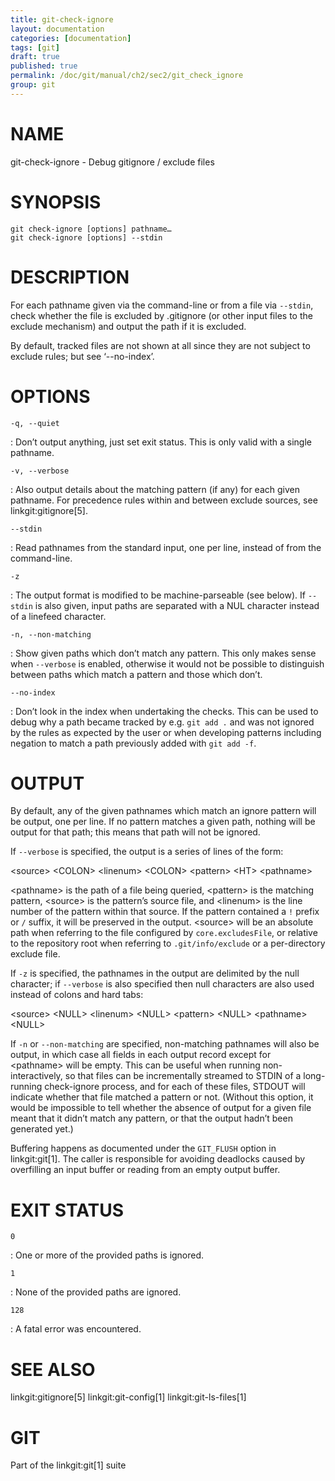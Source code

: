 ```yaml
---
title: git-check-ignore
layout: documentation
categories: [documentation]
tags: [git]
draft: true
published: true
permalink: /doc/git/manual/ch2/sec2/git_check_ignore
group: git
---
```


NAME
====

git-check-ignore - Debug gitignore / exclude files

SYNOPSIS
========

    git check-ignore [options] pathname…
    git check-ignore [options] --stdin

DESCRIPTION
===========

For each pathname given via the command-line or from a file via `--stdin`, check whether the file is excluded by .gitignore (or other input files to the exclude mechanism) and output the path if it is excluded.

By default, tracked files are not shown at all since they are not subject to exclude rules; but see ‘--no-index’.

OPTIONS
=======

`-q, --quiet`

:   Don’t output anything, just set exit status. This is only valid with a single pathname.

`-v, --verbose`

:   Also output details about the matching pattern (if any) for each given pathname. For precedence rules within and between exclude sources, see linkgit:gitignore\[5\].

`--stdin`

:   Read pathnames from the standard input, one per line, instead of from the command-line.

`-z`

:   The output format is modified to be machine-parseable (see below). If `--stdin` is also given, input paths are separated with a NUL character instead of a linefeed character.

`-n, --non-matching`

:   Show given paths which don’t match any pattern. This only makes sense when `--verbose` is enabled, otherwise it would not be possible to distinguish between paths which match a pattern and those which don’t.

`--no-index`

:   Don’t look in the index when undertaking the checks. This can be used to debug why a path became tracked by e.g. `git add .` and was not ignored by the rules as expected by the user or when developing patterns including negation to match a path previously added with `git add -f`.

OUTPUT
======

By default, any of the given pathnames which match an ignore pattern will be output, one per line. If no pattern matches a given path, nothing will be output for that path; this means that path will not be ignored.

If `--verbose` is specified, the output is a series of lines of the form:

&lt;source&gt; &lt;COLON&gt; &lt;linenum&gt; &lt;COLON&gt; &lt;pattern&gt; &lt;HT&gt; &lt;pathname&gt;

&lt;pathname&gt; is the path of a file being queried, &lt;pattern&gt; is the matching pattern, &lt;source&gt; is the pattern’s source file, and &lt;linenum&gt; is the line number of the pattern within that source. If the pattern contained a `!` prefix or `/` suffix, it will be preserved in the output. &lt;source&gt; will be an absolute path when referring to the file configured by `core.excludesFile`, or relative to the repository root when referring to `.git/info/exclude` or a per-directory exclude file.

If `-z` is specified, the pathnames in the output are delimited by the null character; if `--verbose` is also specified then null characters are also used instead of colons and hard tabs:

&lt;source&gt; &lt;NULL&gt; &lt;linenum&gt; &lt;NULL&gt; &lt;pattern&gt; &lt;NULL&gt; &lt;pathname&gt; &lt;NULL&gt;

If `-n` or `--non-matching` are specified, non-matching pathnames will also be output, in which case all fields in each output record except for &lt;pathname&gt; will be empty. This can be useful when running non-interactively, so that files can be incrementally streamed to STDIN of a long-running check-ignore process, and for each of these files, STDOUT will indicate whether that file matched a pattern or not. (Without this option, it would be impossible to tell whether the absence of output for a given file meant that it didn’t match any pattern, or that the output hadn’t been generated yet.)

Buffering happens as documented under the `GIT_FLUSH` option in linkgit:git\[1\]. The caller is responsible for avoiding deadlocks caused by overfilling an input buffer or reading from an empty output buffer.

EXIT STATUS
===========

`0`

:   One or more of the provided paths is ignored.

`1`

:   None of the provided paths are ignored.

`128`

:   A fatal error was encountered.

SEE ALSO
========

linkgit:gitignore\[5\] linkgit:git-config\[1\] linkgit:git-ls-files\[1\]

GIT
===

Part of the linkgit:git\[1\] suite
